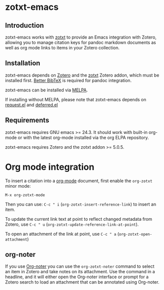 # zotxt-emacs

## Introduction

zotxt-emacs works with [zotxt](https://github.com/egh/zotxt) to provide an Emacs integration with Zotero, allowing you to manage citation keys for pandoc markdown documents as well as org mode links to items in your Zotero collection.

## Installation

zotxt-emacs depends on [Zotero](https://www.zotero.org/) and the [zotxt](https://github.com/egh/zotxt) Zotero addon, which must be installed first. [Better BibTeX](https://retorque.re/zotero-better-bibtex/) is required for pandoc integration.

zotxt-emacs can be installed via [MELPA](https://melpa.org/#/?q=zotxt).

If installing without MELPA, please note that zotxt-emacs depends on [request.el](https://github.com/tkf/emacs-request) and [deferred.el](https://github.com/kiwanami/emacs-deferred)

## Requirements

zotxt-emacs requires GNU emacs >= 24.3. It should work with built-in org-mode or with the latest org-mode installed via the org ELPA repository.

zotxt-emacs requires Zotero and the zotxt addon >= 5.0.5.

# Org mode integration

To insert a citation into a [org-mode](https://orgmode.org/) document, first enable the `org-zotxt` minor mode:

    M-x org-zotxt-mode

Then you can use: `C-c " i` (`org-zotxt-insert-reference-link`) to insert an item.

To update the current link text at point to reflect changed metadata from Zotero, use `C-c " u` (`org-zotxt-update-reference-link-at-point`).

To open an attachment of the link at point, use `C-c " a` (`org-zotxt-open-attachment`)

## org-noter

If you use [Org-noter](https://github.com/weirdNox/org-noter) you can use the `org-zotxt-noter` command to select an item in Zotero and take notes on its attachment. Use the command in a headline, and it will either open the Org-noter interface or prompt for a Zotero search to load an attachment that can be annotated using Org-noter.
